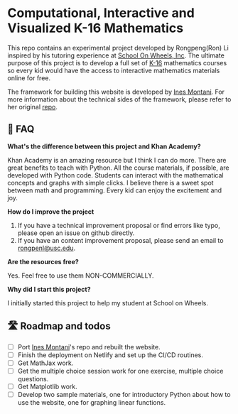 # Computational, Interactive and Visualized K-16 Mathematics

This repo contains an experimental project developed by Rongpeng(Ron) Li inspired by his tutoring experience at [School On Wheels, Inc](schoolonwheels.org). The ultimate purpose of this project is to develop a full set of [K-16](https://en.wikipedia.org/wiki/K%E2%80%9316) mathematics courses so every kid would have the access to interactive mathematics materials online for free.

The framework for building this website is developed by [Ines Montani](https://github.com/ines). For more information about the technical sides of the framework, please refer to her original [repo](https://github.com/ines/spacy-course).

## 💁 FAQ

**What's the difference between this project and Khan Academy?** 

Khan Academy is an amazing resource but I think I can do more. There are great benefits to teach with Python. All the course materials, if possible, are developed with Python code. Students can interact with the mathematical concepts and graphs with simple clicks. I believe there is a sweet spot between math and programming. Every kid can enjoy the excitement and joy.

**How do I improve the project**

1. If you have a technical improvement proposal or find errors like typo, please open an issue on github directly.
2. If you have an content improvement proposal, please send an email to [rongpenl@usc.edu](mailto:rongpenl@usc.edu).

**Are the resources free?** 

Yes. Feel free to use them NON-COMMERCIALLY.

**Why did I start this project?**

I initially started this project to help my student at School on Wheels.

## 🛣 Roadmap and todos

- [ ] Port [Ines Montani](https://github.com/ines)'s repo and rebuilt the website.
- [ ] Finish the deployment on Netlify and set up the CI/CD routines.
- [ ] Get MathJax work.
- [ ] Get the multiple choice session work for one exercise, multiple choice questions.
- [ ] Get Matplotlib work.
- [ ] Develop two sample materials, one for introductory Python about how to use the website, one for graphing linear functions.
